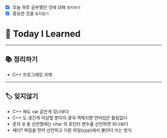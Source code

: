 - [x]  오늘 하루 공부했던 것에 대해 `정리하기`
- [x]  중요한 것을 `잊지않기`

# 🚩 Today I Learned

---

## 📚 정리하기

- C++ 프로그래밍 과제

---

## 🏷 잊지않기

- C++ 에도 var 같은게 있나보다
- C++ 도 생긴게 이상할 뿐이지 결국 객체지향 언어임은 틀림없다
- 문자 `열` 을 선언할때는 char 의 포인터 변수를 선언하면 되나보다
- 헤더? 파일을 먼저 선언하고 다른 파일(cpp)에서 불러다 쓰는 방식